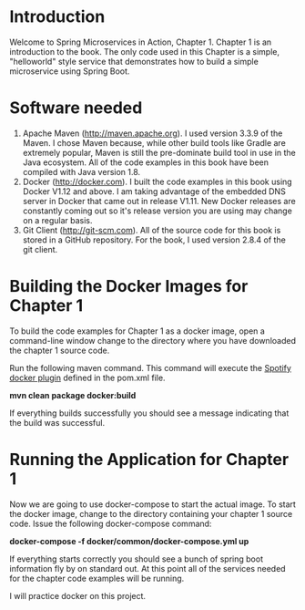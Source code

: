 # Introduction
Welcome to Spring Microservices in Action, Chapter 1.  Chapter 1 is an introduction to the book.  The only code used in this Chapter is a simple, "helloworld" style service that demonstrates how to build a simple microservice using Spring Boot.

# Software needed
1.	Apache Maven (http://maven.apache.org). I used version 3.3.9 of the Maven. I chose Maven because, while other build tools like Gradle are extremely popular, Maven is still the pre-dominate build tool in use in the Java ecosystem. All of the code examples in this book have been compiled with Java version 1.8.
2.	Docker (http://docker.com). I built the code examples in this book using Docker V1.12 and above. I am taking advantage of the embedded DNS server in Docker that came out in release V1.11. New Docker releases are constantly coming out so it's release version you are using may change on a regular basis.
3.	Git Client (http://git-scm.com). All of the source code for this book is stored in a GitHub repository. For the book, I used version 2.8.4 of the git client.

# Building the Docker Images for Chapter 1
To build the code examples for Chapter 1 as a docker image, open a command-line window change to the directory where you have downloaded the chapter 1 source code.

Run the following maven command.  This command will execute the [Spotify docker plugin](https://github.com/spotify/docker-maven-plugin) defined in the pom.xml file.  

   **mvn clean package docker:build**

If everything builds successfully you should see a message indicating that the build was successful.

# Running the Application for Chapter 1

Now we are going to use docker-compose to start the actual image.  To start the docker image,
change to the directory containing  your chapter 1 source code.  Issue the following docker-compose command:

   **docker-compose -f docker/common/docker-compose.yml up**

If everything starts correctly you should see a bunch of spring boot information fly by on standard out.  At this point all of the services needed for the chapter code examples will be running.

I will practice docker on this project.
